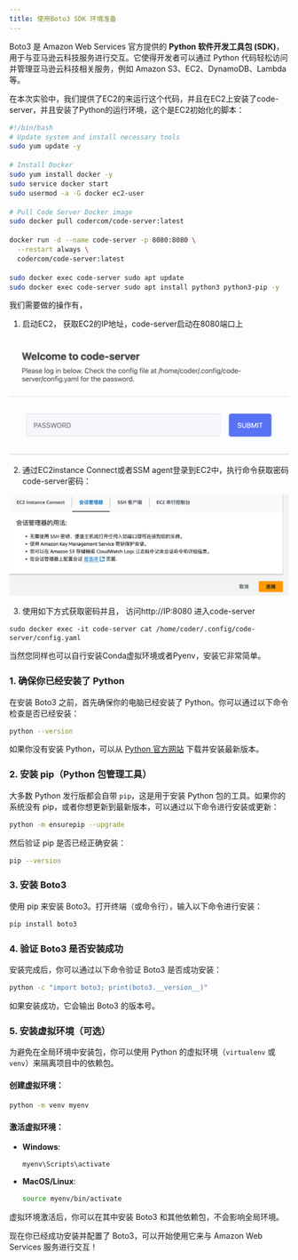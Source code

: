 ```yaml
---
title: 使用Boto3 SDK 环境准备
---
```


Boto3 是 Amazon Web Services 官方提供的 **Python 软件开发工具包 (SDK)**，用于与亚马逊云科技服务进行交互。它使得开发者可以通过 Python 代码轻松访问并管理亚马逊云科技相关服务，例如 Amazon S3、EC2、DynamoDB、Lambda 等。



在本次实验中，我们提供了EC2的来运行这个代码，并且在EC2上安装了code-server，并且安装了Python的运行环境，这个是EC2初始化的脚本：

```bash
#!/bin/bash
# Update system and install necessary tools
sudo yum update -y

# Install Docker
sudo yum install docker -y
sudo service docker start
sudo usermod -a -G docker ec2-user

# Pull Code Server Docker image
sudo docker pull codercom/code-server:latest

docker run -d --name code-server -p 8080:8080 \
  --restart always \
  codercom/code-server:latest

sudo docker exec code-server sudo apt update
sudo docker exec code-server sudo apt install python3 python3-pip -y
```



我们需要做的操作有，

1. 启动EC2， 获取EC2的IP地址，code-server启动在8080端口上



![code-server](../图片/code-server.jpg)

2. 通过EC2instance Connect或者SSM agent登录到EC2中，执行命令获取密码code-server密码：

![EC2连接](../图片/EC2连接.jpg)

3. 使用如下方式获取密码并且， 访问http://IP:8080 进入code-server

```
sudo docker exec -it code-server cat /home/coder/.config/code-server/config.yaml
```







当然您同样也可以自行安装Conda虚拟环境或者Pyenv，安装它非常简单。

### 1. **确保你已经安装了 Python**

在安装 Boto3 之前，首先确保你的电脑已经安装了 Python。你可以通过以下命令检查是否已经安装：

```bash
python --version
```

如果你没有安装 Python，可以从 [Python 官方网站](https://www.python.org/downloads/) 下载并安装最新版本。

### 2. **安装 pip（Python 包管理工具）**

大多数 Python 发行版都会自带 `pip`，这是用于安装 Python 包的工具。如果你的系统没有 pip，或者你想更新到最新版本，可以通过以下命令进行安装或更新：

```bash
python -m ensurepip --upgrade
```

然后验证 pip 是否已经正确安装：

```bash
pip --version
```

### 3. **安装 Boto3**

使用 pip 来安装 Boto3。打开终端（或命令行），输入以下命令进行安装：

```bash
pip install boto3
```

### 4. **验证 Boto3 是否安装成功**

安装完成后，你可以通过以下命令验证 Boto3 是否成功安装：

```bash
python -c "import boto3; print(boto3.__version__)"
```

如果安装成功，它会输出 Boto3 的版本号。

### 5. **安装虚拟环境（可选）**

为避免在全局环境中安装包，你可以使用 Python 的虚拟环境（`virtualenv` 或 `venv`）来隔离项目中的依赖包。

#### 创建虚拟环境：

```bash
python -m venv myenv
```

#### 激活虚拟环境：

- **Windows**:

  ```bash
  myenv\Scripts\activate
  ```

- **MacOS/Linux**:

  ```bash
  source myenv/bin/activate
  ```

虚拟环境激活后，你可以在其中安装 Boto3 和其他依赖包，不会影响全局环境。

现在你已经成功安装并配置了 Boto3，可以开始使用它来与 Amazon Web Services 服务进行交互！
